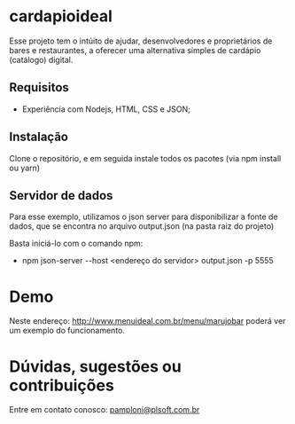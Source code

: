 # cardapioideal
Esse projeto tem o intúito de ajudar, desenvolvedores e proprietários de bares e restaurantes, a oferecer uma alternativa simples de cardápio (catálogo) digital.


## Requisitos

- Experiência com Nodejs, HTML, CSS e JSON;


## Instalação

Clone o repositório, e em seguida instale todos os pacotes (via npm install ou yarn)

## Servidor de dados

Para esse exemplo, utilizamos o json server para disponibilizar a fonte de dados, que se encontra no arquivo output.json (na pasta raiz do projeto)

Basta iniciá-lo com o comando npm:
-  npm json-server --host <endereço do servidor>  output.json -p 5555


# Demo

Neste endereço: <http://www.menuideal.com.br/menu/marujobar> poderá ver um exemplo do funcionamento.

# Dúvidas, sugestões ou contribuições

 Entre em contato conosco: pamploni@plsoft.com.br
